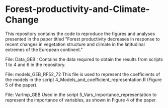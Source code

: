 # Forest-productivity-and-Climate-Change
This repository contains the code to reproduce the figures and analyses presented in the paper titled "Forest productivity decreases in response to recent changes in vegetation structure and climate in the latitudinal extremes of the European continent."

File: Data_GEB  : Contains the data required to obtain the results from scripts 1 to 4 and 6 in the repository.

File: models_GEB_RF52_72 This file is used to represent the coefficients of the models in the script 4_Models_and_coefficient_representation.R (Figure 5 of the paper).

File: VarImp_GEB Used in the script 5_Vars_Importance_representation to represent the importance of variables, as shown in Figure 4 of the paper.
